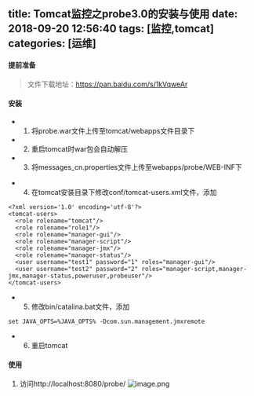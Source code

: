 title: Tomcat监控之probe3.0的安装与使用
date: 2018-09-20 12:56:40
tags: [监控,tomcat]
categories: [运维]
---

#### 提前准备
> 文件下载地址：https://pan.baidu.com/s/1kVqweAr

#### 安装
- 1. 将probe.war文件上传至tomcat/webapps文件目录下
- 2. 重启tomcat时war包会自动解压
- 3. 将messages_cn.properties文件上传至webapps/probe/WEB-INF下

<!--more-->

- 4. 在tomcat安装目录下修改conf/tomcat-users.xml文件，添加
``` shell
<?xml version='1.0' encoding='utf-8'?>
<tomcat-users>
  <role rolename="tomcat"/>
  <role rolename="role1"/>
  <role rolename="manager-gui"/> 
  <role rolename="manager-script"/>
  <role rolename="manager-jmx"/>
  <role rolename="manager-status"/>
  <user username="test1" password="1" roles="manager-gui"/>
  <user username="test2" password="2" roles="manager-script,manager-jmx,manager-status,poweruser,probeuser"/>
</tomcat-users>
```
- 5. 修改bin/catalina.bat文件，添加
```shell
set JAVA_OPTS=%JAVA_OPTS% -Dcom.sun.management.jmxremote
```
- 6. 重启tomcat
#### 使用
1. 访问http://localhost:8080/probe/
![image.png](http://upload-images.jianshu.io/upload_images/2572206-63d0e2e8983c7aee.png?imageMogr2/auto-orient/strip%7CimageView2/2/w/1240)



